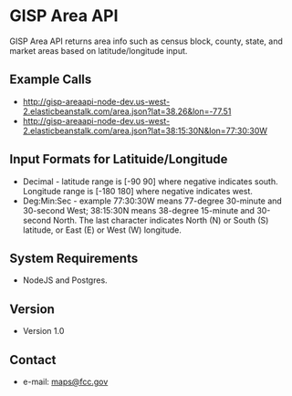 GISP Area API
======
GISP Area API returns area info such as census block, county, state, and market areas based on latitude/longitude input.

## Example Calls
* http://gisp-areaapi-node-dev.us-west-2.elasticbeanstalk.com/area.json?lat=38.26&lon=-77.51
* http://gisp-areaapi-node-dev.us-west-2.elasticbeanstalk.com/area.json?lat=38:15:30N&lon=77:30:30W

## Input Formats for Latituide/Longitude
* Decimal - latitude range is [-90 90] where negative indicates south. Longitude range is [-180 180] where negative indicates west.
* Deg:Min:Sec - example 77:30:30W means 77-degree 30-minute and 30-second West; 38:15:30N means 38-degree 15-minute and 30-second North. The last character indicates North (N) or South (S) latitude, or East (E) or West (W) longitude.

## System Requirements
* NodeJS and Postgres. 

## Version
* Version 1.0

## Contact
* e-mail: maps@fcc.gov




